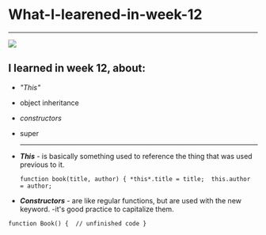 # What-I-learened-in-week-12
---
![](https://pics.me.me/welcome-to-javascript-where-the-objects-are-made-up-and-13411868.png)
## I learned in week 12, about:
- *"This"*
- object inheritance 
- *constructors*
- super

   ---

- __*This*__ - is basically something used to reference the thing that was used previous to it. 
  
  `function book(title, author) {
            *this*.title = title; 
            this.author  = author;`

- __*Constructors*__ - are like regular functions, but are used with the new keyword.
  -it's good practice to capitalize them.

`function Book() { 
  // unfinished code
}`

